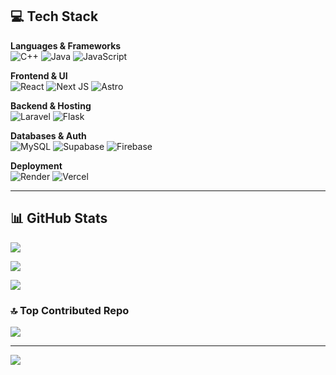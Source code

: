 ## 💻 Tech Stack

**Languages & Frameworks**  
![C++](https://img.shields.io/badge/C++-00599C?style=for-the-badge&logo=c%2B%2B&logoColor=white)
![Java](https://img.shields.io/badge/Java-ED8B00?style=for-the-badge&logo=java&logoColor=white)
![JavaScript](https://img.shields.io/badge/JavaScript-F7DF1E?style=for-the-badge&logo=javascript&logoColor=black)

**Frontend & UI**  
![React](https://img.shields.io/badge/React-20232A?style=for-the-badge&logo=react&logoColor=61DAFB)
![Next JS](https://img.shields.io/badge/Next.js-black?style=for-the-badge&logo=next.js&logoColor=white)
![Astro](https://img.shields.io/badge/Astro-2C2052?style=for-the-badge&logo=astro&logoColor=white)

**Backend & Hosting**  
![Laravel](https://img.shields.io/badge/Laravel-FF2D20?style=for-the-badge&logo=laravel&logoColor=white)
![Flask](https://img.shields.io/badge/Flask-000?style=for-the-badge&logo=flask&logoColor=white)

**Databases & Auth**  
![MySQL](https://img.shields.io/badge/MySQL-4479A1?style=for-the-badge&logo=mysql&logoColor=white)
![Supabase](https://img.shields.io/badge/Supabase-3ECF8E?style=for-the-badge&logo=supabase&logoColor=white)
![Firebase](https://img.shields.io/badge/Firebase-FFCA28?style=for-the-badge&logo=firebase&logoColor=black)

**Deployment**  
![Render](https://img.shields.io/badge/Render-46E3B7?style=for-the-badge&logo=render&logoColor=white)
![Vercel](https://img.shields.io/badge/Vercel-000000?style=for-the-badge&logo=vercel&logoColor=white)

---

## 📊 GitHub Stats

![](https://github-readme-stats.vercel.app/api?username=Ye-Thiha84&theme=highcontrast&hide_border=false&include_all_commits=true&count_private=false)

![](https://nirzak-streak-stats.vercel.app/?user=Ye-Thiha84&theme=highcontrast&hide_border=false)

![](https://github-readme-stats.vercel.app/api/top-langs/?username=Ye-Thiha84&theme=highcontrast&hide_border=false&layout=compact)

### 🔝 Top Contributed Repo

![](https://github-contributor-stats.vercel.app/api?username=Ye-Thiha84&limit=5&theme=dark&combine_all_yearly_contributions=true)

---

[![](https://visitcount.itsvg.in/api?id=Ye-Thiha84&icon=0&color=0)](https://visitcount.itsvg.in)

<!-- Proudly created with GPRM ( https://gprm.itsvg.in ) -->
